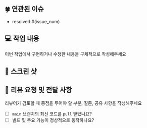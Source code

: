 ## 🍀 연관된 이슈

- resolved #(issue_num)

## 💻 작업 내용

이번 작업에서 구현하거나 수정한 내용을 구체적으로 작성해주세요

## 📸 스크린 샷

## 👥 리뷰 요청 및 전달 사항

리뷰어가 검토할 때 중점을 두어야 할 부분, 질문, 공유 사항을 작성해주세요

- [ ] `main` 브랜치의 최신 코드를 `pull` 받았나요?
- [ ] 빌드 및 주요 기능이 정상적으로 동작하나요?

